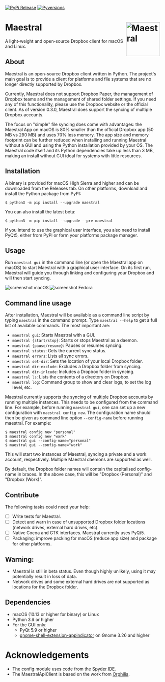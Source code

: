 [![PyPi Release](https://img.shields.io/pypi/v/maestral.svg)](https://pypi.org/project/maestral/)
[![Pyversions](https://img.shields.io/pypi/pyversions/maestral.svg)](https://pypi.org/pypi/maestral/)

# Maestral <img src="https://raw.githubusercontent.com/SamSchott/maestral-dropbox/master/maestral/gui/resources/Maestral.png" align="right" title="Maestral" width="110" height="110">

A light-weight and open-source Dropbox client for macOS and Linux.

## About

Maestral is an open-source Dropbox client written in Python. The project's main goal is to
provide a client for platforms and file systems that are no longer directly supported by
Dropbox.

Currently, Maestral does not support Dropbox Paper, the management of Dropbox teams and
the management of shared folder settings. If you need any of this functionality, please
use the Dropbox website or the official client. As of version 0.3.0, Maestral does
support the syncing of multiple Dropbox accounts.

The focus on "simple" file syncing does come with advantages: the Maestral App on macOS is
80% smaller than the official Dropbox app (50 MB vs 290 MB) and uses 70% less memory. The
app size and memory footprint can be further reduced when installing and running Maestral
without a GUI and using the Python installation provided by your OS. The Maestral code
itself and its Python dependencies take up less than 3 MB,  making an install without GUI
ideal for systems with little resources.

## Installation

A binary is provided for macOS High Sierra and higher and can be downloaded from the
Releases tab. On other platforms, download and install the Python package from PyPI:
```console
$ python3 -m pip install --upgrade maestral
```
You can also install the latest beta:
```console
$ python3 -m pip install --upgrade --pre maestral
```
If you intend to use the graphical user interface, you also need to install PyQt5, either
from PyPI or form your platforms package manager.

## Usage

Run `maestral gui` in the command line (or open the Maestral app on macOS) to start
Maestral with a graphical user interface. On its first run, Maestral will guide you
through linking and configuring your Dropbox and will then start syncing.

![screenshot macOS](https://raw.githubusercontent.com/SamSchott/maestral-dropbox/master/screenshots/macOS.png)
![screenshot Fedora](https://raw.githubusercontent.com/SamSchott/maestral-dropbox/master/screenshots/Ubuntu.png)

## Command line usage

After installation, Maestral will be available as a command line script by typing
`maestral` in the command prompt. Type `maestral --help` to get a full list of available
commands. The most important are:

- `maestral gui`: Starts Maestral with a GUI.
- `maestral {start/stop}`: Starts or stops Maestral as a daemon.
- `maestral {pause/resume}`: Pauses or resumes syncing.
- `maestral status`: Gets the current sync status.
- `maestral errors`: Lists all sync errors.
- `maestral set-dir`: Sets the location of your local Dropbox folder.
- `maestral dir-exclude`: Excludes a Dropbox folder from syncing.
- `maestral dir-inlcude`: Includes a Dropbox folder in syncing.
- `maestral ls`: Lists the contents of a directory on Dropbox.
- `maestral log`: Command group to show and clear logs, to set the log level, etc.

Maestral currently supports the syncing of multiple Dropbox accounts by running multiple
instances. This needs to be configured from the command line. For example, before running
`maestral gui`, one can set up a new configuration with `maestral config new`. The
configuration name should then be given as command line option `--config-name` before
running maestral. For example:

```shell
$ maestral config new "personal"
$ maestral config new "work"
$ maestral gui --config-name="personal"
$ maestral gui --config-name="work"
```
This will start two instances of Maestral, syncing a private and a work account,
respectively. Multiple Maestral daemons are supported as well.

By default, the Dropbox folder names will contain the capitalised config-name in braces.
In the above case, this will be "Dropbox (Personal)" and "Dropbox (Work)".

## Contribute

The following tasks could need your help:

- [ ] Write tests for Maestral.
- [ ] Detect and warn in case of unsupported Dropbox folder locations (network drives,
      external hard drives, etc).
- [ ] Native Cocoa and GTK interfaces. Maestral currently uses PyQt5.
- [ ] Packaging: improve packing for macOS (reduce app size) and package for other platforms.

## Warning:

- Maestral is still in beta status. Even though highly unlikely, using it may potentially
  result in loss of data.
- Network drives and some external hard drives are not supported as locations for the
  Dropbox folder.

## Dependencies

- macOS (10.13 or higher for binary) or Linux
- Python 3.6 or higher
- For the GUI only:
  - PyQt 5.9 or higher
  - [gnome-shell-extension-appindicator](https://github.com/ubuntu/gnome-shell-extension-appindicator)
    on Gnome 3.26 and higher

# Acknowledgements

- The config module uses code from the [Spyder IDE](https://github.com/spyder-ide).
- The MaestralApiClient is based on the work from [Orphilia](https://github.com/ksiazkowicz/orphilia-dropbox).
